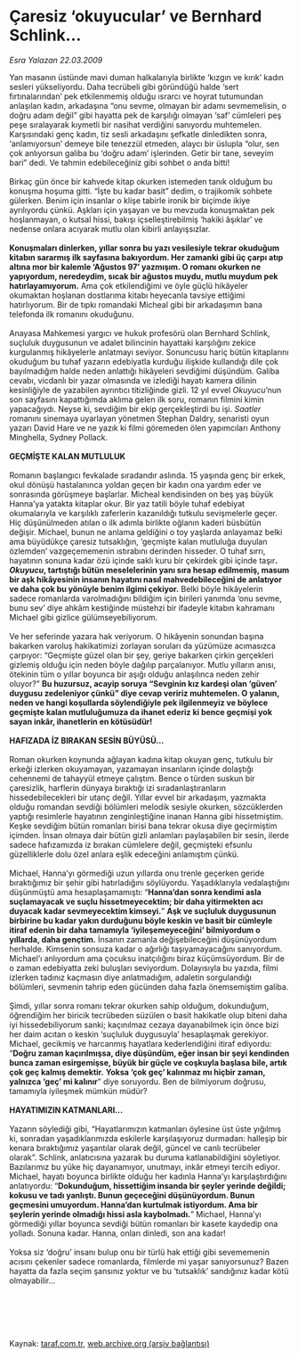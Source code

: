 # Çaresiz ‘okuyucular’ ve Bernhard Schlink...

*Esra Yalazan 22.03.2009*

<div class="taraf_structure_2col_1zq">
<div class="margen_n">



 <p>Yan masanın üstünde mavi duman halkalarıyla birlikte ‘kızgın ve kırık’ kadın sesleri yükseliyordu. Daha tecrübeli gibi göründüğü halde ‘sert fırtınalarından’ pek etkilenmemiş olduğu ısrarcı ve hoyrat tutumundan anlaşılan kadın, arkadaşına “onu sevme, olmayan bir adamı sevmemelisin, o doğru adam değil” gibi hayatta pek de karşılığı olmayan ‘saf’ cümleleri peş peşe sıralayarak kıymetli bir nasihat verdiğini sanıyordu muhtemelen. Karşısındaki genç kadın, tiz sesli arkadaşını şefkatle dinledikten sonra, ‘anlamıyorsun’ demeye bile tenezzül etmeden, alaycı bir üslupla “olur, sen çok anlıyorsun galiba bu ‘doğru adam’ işlerinden. Getir bir tane, seveyim bari” dedi. Ve tahmin edebileceğiniz gibi sohbet o anda bitti! <br/><br/>Birkaç gün önce bir kahvede kitap okurken istemeden tanık olduğum bu konuşma hoşuma gitti. “İşte bu kadar basit” dedim, o trajikomik sohbete gülerken. Benim için insanlar o klişe tabirle ironik bir biçimde ikiye ayrılıyordu çünkü. Aşkları için yaşayan ve bu mevzuda konuşmaktan pek hoşlanmayan, o kutsal hissi, bakışı içselleştirebilmiş ‘hakiki âşıklar’ ve nedense onlara acıyarak mutlu olan kibirli anlayışsızlar.<b> <br/><br/>Konuşmaları dinlerken, yıllar sonra bu yazı vesilesiyle tekrar okuduğum kitabın sararmış ilk sayfasına bakıyordum. Her zamanki gibi üç çarpı atıp altına mor bir kalemle ‘Ağustos 97’ yazmışım. O romanı okurken ne yapıyordum, neredeydim, sıcak bir ağustos muydu, mutlu muydum pek hatırlayamıyorum.</b> Ama çok etkilendiğimi ve öyle güçlü hikâyeler okumaktan hoşlanan dostlarıma kitabı heyecanla tavsiye ettiğimi hatırlıyorum. Bir de tıpkı romandaki Micheal gibi bir arkadaşımın bana telefonda ilk romanını okuduğunu. <br/><br/>Anayasa Mahkemesi yargıcı ve hukuk profesörü olan Bernhard Schlink, suçluluk duygusunun ve adalet bilincinin hayattaki karşılığını zekice kurgulanmış hikâyelerle anlatmayı seviyor. Sonuncusu hariç bütün kitaplarını okuduğum bu tuhaf yazarın edebiyatla kurduğu ilişkide kullandığı dile çok bayılmadığım halde neden anlattığı hikâyeleri sevdiğimi düşündüm. Galiba cevabı, vicdanlı bir yazar olmasında ve izlediği hayatı kamera dilinin kesinliğiyle de yazabilen ayrıntıcı titizliğinde gizli. 12 yıl evvel <i>Okuyucu</i>’nun son sayfasını kapattığımda aklıma gelen ilk soru, romanın filmini kimin yapacağıydı. Neyse ki, sevdiğim bir ekip gerçekleştirdi bu işi. <i>Saatler</i> romanını sinemaya uyarlayan yönetmen Stephan Daldry, senaristi oyun yazarı David Hare ve ne yazık ki filmi göremeden ölen yapımcıları Anthony Minghella, Sydney Pollack.<b> <br/><br/>GEÇMİŞTE KALAN MUTLULUK</b> <br/><br/>Romanın başlangıcı fevkalade sıradandır aslında. 15 yaşında genç bir erkek, okul dönüşü hastalanınca yoldan geçen bir kadın ona yardım eder ve sonrasında görüşmeye başlarlar. Micheal kendisinden on beş yaş büyük Hanna’ya yatakta kitaplar okur. Bir yaz tatili böyle tuhaf edebiyat okumalarıyla ve karşılıklı zaferlerin kazanıldığı tutkulu sevişmelerle geçer. Hiç düşünülmeden atılan o ilk adımla birlikte oğlanın kaderi büsbütün değişir. Michael, bunun ne anlama geldiğini o toy yaşlarda anlayamaz belki ama büyüdükçe çaresiz tutsaklığın, ‘geçmişte kalan mutluluğa duyulan özlemden’ vazgeçememenin ıstırabını derinden hisseder. O tuhaf sırrı, hayatının sonuna kadar özü içinde saklı kuru bir çekirdek gibi içinde taşır<b>. <i>Okuyucu</i>, tartıştığı bütün meselelerinin yanı sıra hesap edilmemiş, masum bir aşk hikâyesinin insanın hayatını nasıl mahvedebileceğini de anlatıyor ve daha çok bu yönüyle benim ilgimi çekiyor.</b> Belki böyle hikâyelerin sadece romanlarda varolmadığını bildiğim için birileri yanımda ‘onu sevme, bunu sev’ diye ahkâm kestiğinde müstehzi bir ifadeyle kitabın kahramanı Michael gibi gizlice gülümseyebiliyorum. <br/><br/>Ve her seferinde yazara hak veriyorum. O hikâyenin sonundan başına bakarken varoluş hakikatimizi zorlayan soruları da yüzümüze acımasızca çarpıyor: “Geçmişte güzel olan bir şey, geriye bakarken çirkin gerçekleri gizlemiş olduğu için neden böyle dağılıp parçalanıyor. Mutlu yılların anısı, ötekinin tüm o yıllar boyunca bir aşığı olduğu anlaşılınca neden zehir oluyor?” <b>Bu huzursuz, acayip soruya “Sevginin kız kardeşi olan ‘güven’ duygusu zedeleniyor çünkü” diye cevap veririz muhtemelen. O yalanın, neden ve hangi koşullarda söylendiğiyle pek ilgilenmeyiz ve böylece geçmişte kalan mutluluğumuza da ihanet ederiz ki bence geçmişi yok sayan inkâr, ihanetlerin en kötüsüdür! </b><b><br/><br/>HAFIZADA İZ BIRAKAN SESİN BÜYÜSÜ…</b> <br/><br/>Roman okurken koynunda ağlayan kadına kitap okuyan genç, tutkulu bir erkeği izlerken okuyamayan, yazamayan insanların içinde dolaştığı cehennemi de tahayyül etmeye çalıştım. Bence o türden suskun bir çaresizlik, harflerin dünyaya bıraktığı izi sıradanlaştıranların hissedebilecekleri bir utanç değil. Yıllar evvel bir arkadaşım, yazmakta olduğu romandan sevdiği bölümleri melodik sesiyle okurken, sözcüklerden yaptığı resimlerle hayatının zenginleştiğine inanan Hanna gibi hissetmiştim. Keşke sevdiğim bütün romanları birisi bana tekrar okusa diye geçirmiştim içimden. İnsan olmaya dair bütün gizli anlamları paylaşabilen bir sesin, ilerde sadece hafızamızda iz bırakan cümlelere değil, geçmişteki efsunlu güzelliklerle dolu özel anlara eşlik edeceğini anlamıştım çünkü. <br/><br/>Michael, Hanna’yı görmediği uzun yıllarda onu trenle geçerken geride bıraktığımız bir şehir gibi hatırladığını söylüyordu. Yaşadıklarıyla vedalaştığını düşünmüştü ama hesaplaşamamıştı: “<b>Hanna’dan sonra kendimi asla suçlamayacak ve suçlu hissetmeyecektim; bir daha yitirmekten acı duyacak kadar sevmeyecektim kimseyi.</b>” <b>Aşk ve suçluluk duygusunun birbirine bu kadar yakın durduğunu böyle keskin ve basit bir cümleyle itiraf edenin bir daha tamamıyla ‘iyileşemeyeceğini’ bilmiyordum o yıllarda, daha gençtim.</b> İnsanın zamanla değişebileceğini düşünüyordum herhalde. Kimsenin sonsuza kadar o ağırlığı taşıyamayacağını sanıyordum. Michael’ı anlıyordum ama çocuksu inatçılığını biraz küçümsüyordum. Bir de o zaman edebiyatta zeki buluşları seviyordum. Dolayısıyla bu yazıda, filmi izlerken tadınız kaçmasın diye anlatmadığım, adaletin sorgulandığı bölümleri, sevmenin tahrip eden gücünden daha fazla önemsemiştim galiba. <br/><br/>Şimdi, yıllar sonra romanı tekrar okurken sahip olduğum, dokunduğum, öğrendiğim her biricik tecrübeden süzülen o basit hakikatle olup biteni daha iyi hissedebiliyorum sanki; kaçınılmaz cezaya dayanabilmek için önce bizi her daim acıtan o keskin ‘suçluluk duygusuyla’ hesaplaşmak gerekiyor. Michael, gecikmiş ve harcanmış hayatlara kederlendiğini itiraf ediyordu: “<b>Doğru zaman kaçırılmışsa, diye düşündüm, eğer insan bir şeyi kendinden bunca zaman esirgemişse, büyük bir güçle ve coşkuyla başlasa bile, artık çok geç kalmış demektir.</b> <b>Yoksa ‘çok geç’ kalınmaz mı hiçbir zaman, yalnızca ‘geç’ mi kalınır</b>” diye soruyordu. Ben de bilmiyorum doğrusu, tamamıyla iyileşmek mümkün müdür? <b><br/><br/>HAYATIMIZIN KATMANLARI…</b> <br/><br/>Yazarın söylediği gibi, “Hayatlarımızın katmanları öylesine üst üste yığılmış ki, sonradan yaşadıklarımızda eskilerle karşılaşıyoruz durmadan: halleşip bir kenara bıraktığımız yaşantılar olarak değil, güncel ve canlı tecrübeler olarak”. Schlink, anlatıcısına yazarak bu duruma katlanabildiğini söyletiyor. Bazılarımız bu yüke hiç dayanamıyor, unutmayı, inkâr etmeyi tercih ediyor. Michael, hayatı boyunca birlikte olduğu her kadınla Hanna’yı karşılaştırdığını anlatıyordu: “<b>Dokunduğum, hissettiğim insanda bir şeyler yerinde değildi; kokusu ve tadı yanlıştı. Bunun geçeceğini düşünüyordum. Bunun geçmesini umuyordum. Hanna’dan kurtulmak istiyordum. Ama bir şeylerin yerinde olmadığı hissi asla kaybolmadı.</b>” Michael, Hanna’yı görmediği yıllar boyunca sevdiği bütün romanları bir kasete kaydedip ona yolladı. Sonuna kadar. Hanna, onları dinledi, son ana kadar! <br/><br/>Yoksa siz ‘doğru’ insanı bulup onu bir türlü hak ettiği gibi sevememenin acısını çekenler sadece romanlarda, filmlerde mi yaşar sanıyorsunuz? Bazen hayatta da fazla seçim şansınız yoktur ve bu ‘tutsaklık’ sandığınız kadar kötü olmayabilir...</p>
<br/>
<br/>
<br/>



<br/>


<div id="taraf_not">
</div>

</div>


</div>

Kaynak: [taraf.com.tr](http://www.taraf.com.tr:80/makale/4626.htm), [web.archive.org (arşiv bağlantısı)](http://web.archive.org/web/20090717035812/http://www.taraf.com.tr:80/makale/4626.htm)
